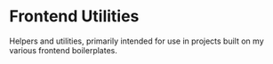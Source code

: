 # Frontend Utilities

Helpers and utilities, primarily intended for use in projects built on my various frontend boilerplates.
